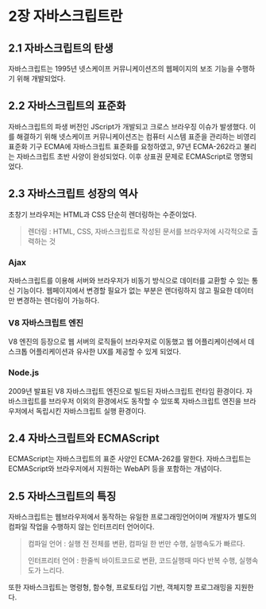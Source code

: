 # 2장 자바스크립트란

## 2.1 자바스크립트의 탄생

자바스크립트는 1995년 넷스케이프 커뮤니케이션즈의 웹페이지의 보조 기능을 수행하기 위해 개발되었다.

## 2.2 자바스크립트의 표준화

자바스크립트의 파생 버전인 JScript가 개발되고 크로스 브라우징 이슈가 발생했다. 이를 해결하기 위해 넷스케이프 커뮤니케이션즈는 컴퓨터 시스템 표준을 관리하는 비영리 표준화 기구 ECMA에 자바스크립트 표준화를 요청하였고, 97년 ECMA-262라고 불리는 자바스크립트 초반 사양이 완성되었다. 이후 상표권 문제로 ECMAScript로 명명되었다.

## 2.3 자바스크립트 성장의 역사

초창기 브라우저는 HTML과 CSS 단순히 렌더링하는 수준이었다.

> 렌더링 : HTML, CSS, 자바스크립트로 작성된 문서를 브라우저에 시각적으로 출력하는 것

### Ajax

자바스크립트를 이용해 서버와 브라우저가 비동기 방식으로 데이터를 교환할 수 있는 통신 기능이다. 웹페이지에서 변경할 필요가 없는 부분은 렌더링하지 않고 필요한 데이터만 변경하는 렌더링이 가능하다.

### V8 자바스크립트 엔진

V8 엔진의 등장으로 웹 서버의 로직들이 브라우저로 이동했고 웹 어플리케이션에서 데스크톱 어플리케이션과 유사한 UX를 제공할 수 있게 되었다.

### Node.js

2009년 발표된 V8 자바스크립트 엔진으로 빌드된 자바스크립트 런타임 환경이다. 자바스크립트를 브라우저 이외의 환경에서도 동작할 수 있또록 자바스크립트 엔진을 브라우저에서 독립시킨 자바스크립트 실행 환경이다.

## 2.4 자바스크립트와 ECMAScript

ECMAScript는 자바스크립트의 표준 사양인 ECMA-262를 말한다.
자바스크립트는 ECMAScript와 브라우저에서 지원하는 WebAPI 등을 포함하는 개념이다.

## 2.5 자바스크립트의 특징

자바스크립트는 웹브라우저에서 동작하는 유일한 프로그래밍언어이며 개발자가 별도의 컴파일 작업을 수행하지 않는 인터프리터 언어이다.

> 컴파일 언어 : 실행 전 전체를 변환, 컴파일 한 번만 수행, 실행속도가 빠르다.
>
> 인터프리터 언어 : 한줄씩 바이트코드로 변환, 코드실행때 마다 반복 수행, 실행속도가 느리다.

또한 자바스크립트는 명령형, 함수형, 프로토타입 기반, 객체지향 프로그래밍을 지원한다.
